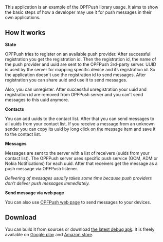 This application is an example of the OPFPush library usage. It aims to show the basic steps of how a developer may use 
it for push messages in their own applications.

## How it works

**State**

OPFPush tries to register on an available push provider. After successful registration you get the registration id.
Then the registration id, the name of the push provider and uuid are sent to the OPFPush 3rd-party server. 
UUID is used by the server for mapping specific device and its registration id. So the application doesn't use the registration id to send messages.
After registration you can share uuid and use it to send messages.

Also, you can unregister. After successful unregistration your uuid and registration id are removed from OPFPush server and you can't send messages to this uuid anymore.

**Contacts**

You can add uuids to the contact list. After that you can send messages to all uuids from your contact list.
If you receive a message from an unknown sender you can copy its uuid by long click on the message item and save it to the contact list. 

**Messages**

Messages are sent to the server with a list of receivers (uuids from your contact list). 
The OPFPush server uses specific push service (GCM, ADM or Nokia Notifications) for each uuid. 
After that receivers get the message as a push message via OPFPush listener.

*Delivering of messages usually takes some time because push providers don't deliver push messages immediately.* 
 
**Send message via web page**

You can also use [OPFPush web page][opfpush-server-link] to send messages to your devices.

[opfpush-server-link]: https://onepf-opfpush.appspot.com

## Download

You can build it from sources or download [the latest debug apk][sample-latest-apk].
It is freely available on [Google play][sample-play-link] and [Amazon store][sample-amazon-link].

[sample-latest-apk]: https://github.com/onepf/OPFPush/releases/download/v0.2.2/pushchat-debug.apk
[sample-play-link]: https://play.google.com/store/apps/details?id=org.onepf.opfpush.pushsample
[sample-amazon-link]: http://www.amazon.com/OPF-Test-Account-Push-Chat/dp/B00XLWG116/ref=sr_1_1?s=mobile-apps&ie=UTF8&qid=1431601453&sr=1-1&keywords=Push+chat
